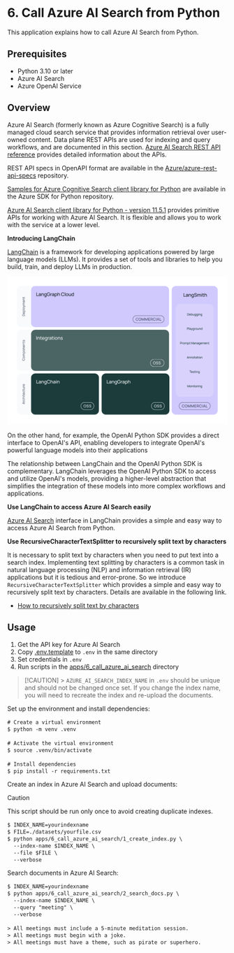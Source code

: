 # 6. Call Azure AI Search from Python

This application explains how to call Azure AI Search from Python.

## Prerequisites

- Python 3.10 or later
- Azure AI Search
- Azure OpenAI Service

## Overview

Azure AI Search (formerly known as Azure Cognitive Search) is a fully managed cloud search service that provides information retrieval over user-owned content.
Data plane REST APIs are used for indexing and query workflows, and are documented in this section.
[Azure AI Search REST API reference](https://learn.microsoft.com/rest/api/searchservice/?view=rest-searchservice-2023-11-01) provides detailed information about the APIs.

REST API specs in OpenAPI format are available in the [Azure/azure-rest-api-specs](https://github.com/Azure/azure-rest-api-specs/tree/main/specification/search/data-plane/Azure.Search) repository.

[Samples for Azure Cognitive Search client library for Python](https://github.com/Azure/azure-sdk-for-python/tree/main/sdk/search/azure-search-documents/samples) are available in the Azure SDK for Python repository.

[Azure AI Search client library for Python - version 11.5.1](https://learn.microsoft.com/en-us/python/api/overview/azure/search-documents-readme?view=azure-python) provides primitive APIs for working with Azure AI Search. It is flexible and allows you to work with the service at a lower level.

**Introducing LangChain**

[LangChain](https://github.com/langchain-ai/langchain) is a framework for developing applications powered by large language models (LLMs).
It provides a set of tools and libraries to help you build, train, and deploy LLMs in production.

![LangChain Framework](https://raw.githubusercontent.com/langchain-ai/langchain/master/docs/static/svg/langchain_stack_062024.svg)

On the other hand, for example, the OpenAI Python SDK provides a direct interface to OpenAI's API, enabling developers to integrate OpenAI's powerful language models into their applications

The relationship between LangChain and the OpenAI Python SDK is complementary. LangChain leverages the OpenAI Python SDK to access and utilize OpenAI's models, providing a higher-level abstraction that simplifies the integration of these models into more complex workflows and applications.

**Use LangChain to access Azure AI Search easily**

[Azure AI Search](https://python.langchain.com/v0.2/docs/integrations/vectorstores/azuresearch/) interface in LangChain provides a simple and easy way to access Azure AI Search from Python.

**Use RecursiveCharacterTextSplitter to recursively split text by characters**

It is necessary to split text by characters when you need to put text into a search index.
Implementing text splitting by characters is a common task in natural language processing (NLP) and information retrieval (IR) applications but it is tedious and error-prone.
So we introduce `RecursiveCharacterTextSplitter` which provides a simple and easy way to recursively split text by characters. Details are available in the following link.

- [How to recursively split text by characters](https://python.langchain.com/v0.2/docs/how_to/recursive_text_splitter/)

## Usage

1. Get the API key for Azure AI Search
1. Copy [.env.template](../../.env.template) to `.env` in the same directory
1. Set credentials in `.env`
1. Run scripts in the [apps/6_call_azure_ai_search](./) directory

> [!CAUTION] > `AZURE_AI_SEARCH_INDEX_NAME` in `.env` should be unique and should not be changed once set.
> If you change the index name, you will need to recreate the index and re-upload the documents.

Set up the environment and install dependencies:

```shell
# Create a virtual environment
$ python -m venv .venv

# Activate the virtual environment
$ source .venv/bin/activate

# Install dependencies
$ pip install -r requirements.txt
```

Create an index in Azure AI Search and upload documents:

> [!CAUTION]
> This script should be run only once to avoid creating duplicate indexes.

```shell
$ INDEX_NAME=yourindexname
$ FILE=./datasets/yourfile.csv
$ python apps/6_call_azure_ai_search/1_create_index.py \
  --index-name $INDEX_NAME \
  --file $FILE \
  --verbose
```

Search documents in Azure AI Search:

```shell
$ INDEX_NAME=yourindexname
$ python apps/6_call_azure_ai_search/2_search_docs.py \
  --index-name $INDEX_NAME \
  --query "meeting" \
  --verbose

> All meetings must include a 5-minute meditation session.
> All meetings must begin with a joke.
> All meetings must have a theme, such as pirate or superhero.
```
